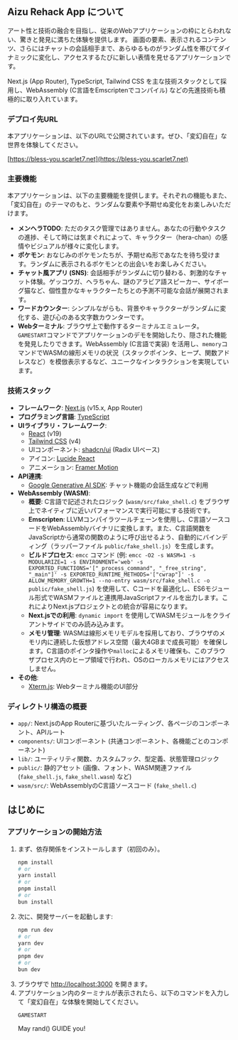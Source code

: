 ## Aizu Rehack App について

アート性と技術の融合を目指し、従来のWebアプリケーションの枠にとらわれない、驚きと発見に満ちた体験を提供します。
画面の要素、表示されるコンテンツ、さらにはチャットの会話相手まで、あらゆるものがランダム性を帯びてダイナミックに変化し、アクセスするたびに新しい表情を見せるアプリケーションです。

Next.js (App Router), TypeScript, Tailwind CSS を主な技術スタックとして採用し、WebAssembly (C言語をEmscriptenでコンパイル) などの先進技術も積極的に取り入れています。

### デプロイ先URL

本アプリケーションは、以下のURLで公開されています。ぜひ、「変幻自在」な世界を体験してください。

[https://bless-you.scarlet7.net](https://bless-you.scarlet7.net)

### 主要機能

本アプリケーションは、以下の主要機能を提供します。それぞれの機能もまた、「変幻自在」のテーマのもと、ランダムな要素や予期せぬ変化をお楽しみいただけます。

*   **メンヘラTODO**: ただのタスク管理ではありません。あなたの行動やタスクの進捗、そして時には気まぐれによって、キャラクター（hera-chan）の感情やビジュアルが様々に変化します。
*   **ポケモン**: おなじみのポケモンたちが、予期せぬ形であなたを待ち受けます。ランダムに表示されるポケモンとの出会いをお楽しみください。
*   **チャット風アプリ (SNS)**: 会話相手がランダムに切り替わる、刺激的なチャット体験。ゲッコウガ、ヘラちゃん、謎のアラビア語スピーカー、サイボーグ猫など、個性豊かなキャラクターたちとの予測不可能な会話が展開されます。
*   **ワードカウンター**: シンプルながらも、背景やキャラクターがランダムに変化する、遊び心のある文字数カウンターです。
*   **Webターミナル**: ブラウザ上で動作するターミナルエミュレータ。`GAMESTART`コマンドでアプリケーションのデモを開始したり、隠された機能を発見したりできます。WebAssembly (C言語で実装) を活用し、`memory`コマンドでWASMの線形メモリの状況（スタックポインタ、ヒープ、関数アドレスなど）を模倣表示するなど、ユニークなインタラクションを実現しています。

### 技術スタック

*   **フレームワーク**: [Next.js](https://nextjs.org/) (v15.x, App Router)
*   **プログラミング言語**: [TypeScript](https://www.typescriptlang.org/)
*   **UIライブラリ・フレームワーク**:
    *   [React](https://react.dev/) (v19)
    *   [Tailwind CSS](https://tailwindcss.com/) (v4)
    *   UIコンポーネント: [shadcn/ui](https://ui.shadcn.com/) (Radix UIベース)
    *   アイコン: [Lucide React](https://lucide.dev/)
    *   アニメーション: [Framer Motion](https://www.framer.com/motion/)
*   **API連携**:
    *   [Google Generative AI SDK](https://ai.google.dev/): チャット機能の会話生成などで利用
*   **WebAssembly (WASM)**:
    *   **概要**: C言語で記述されたロジック (`wasm/src/fake_shell.c`) をブラウザ上でネイティブに近いパフォーマンスで実行可能にする技術です。
    *   **Emscripten**: LLVMコンパイラツールチェーンを使用し、C言語ソースコードをWebAssemblyバイナリに変換します。また、C言語関数をJavaScriptから通常の関数のように呼び出せるよう、自動的にバインディング（ラッパーファイル `public/fake_shell.js`）を生成します。
    *   **ビルドプロセス**: `emcc` コマンド (例: `emcc -O2 -s WASM=1 -s MODULARIZE=1 -s ENVIRONMENT='web' -s EXPORTED_FUNCTIONS='["_process_command", "_free_string", "_main"]' -s EXPORTED_RUNTIME_METHODS='["cwrap"]' -s ALLOW_MEMORY_GROWTH=1 --no-entry wasm/src/fake_shell.c -o public/fake_shell.js`) を使用して、Cコードを最適化し、ES6モジュール形式でWASMファイルと連携用JavaScriptファイルを出力します。これによりNext.jsプロジェクトとの統合が容易になります。
    *   **Next.jsでの利用**: `dynamic import` を使用してWASMモジュールをクライアントサイドでのみ読み込みます。
    *   **メモリ管理**: WASMは線形メモリモデルを採用しており、ブラウザのメモリ内に連続した仮想アドレス空間（最大4GBまで成長可能）を確保します。C言語のポインタ操作や`malloc`によるメモリ確保も、このブラウザプロセス内のヒープ領域で行われ、OSのローカルメモリにはアクセスしません。
*   **その他**:
    *   [Xterm.js](https://xtermjs.org/): Webターミナル機能のUI部分

### ディレクトリ構造の概要

*   `app/`: Next.jsのApp Routerに基づいたルーティング、各ページのコンポーネント、APIルート
*   `components/`: UIコンポーネント (共通コンポーネント、各機能ごとのコンポーネント)
*   `lib/`: ユーティリティ関数、カスタムフック、型定義、状態管理ロジック
*   `public/`: 静的アセット (画像、フォント、WASM関連ファイル (`fake_shell.js`, `fake_shell.wasm`) など)
*   `wasm/src/`: WebAssemblyのC言語ソースコード (`fake_shell.c`)

## はじめに

### アプリケーションの開始方法

1.  まず、依存関係をインストールします（初回のみ）。
    ```bash
    npm install
    # or
    yarn install
    # or
    pnpm install
    # or
    bun install
    ```
2.  次に、開発サーバーを起動します:
    ```bash
    npm run dev
    # or
    yarn dev
    # or
    pnpm dev
    # or
    bun dev
    ```
3.  ブラウザで [http://localhost:3000](http://localhost:3000) を開きます。
4.  アプリケーション内のターミナルが表示されたら、以下のコマンドを入力して「変幻自在」な体験を開始してください。
    ```
    GAMESTART
    ```
    May rand() GUIDE you!

